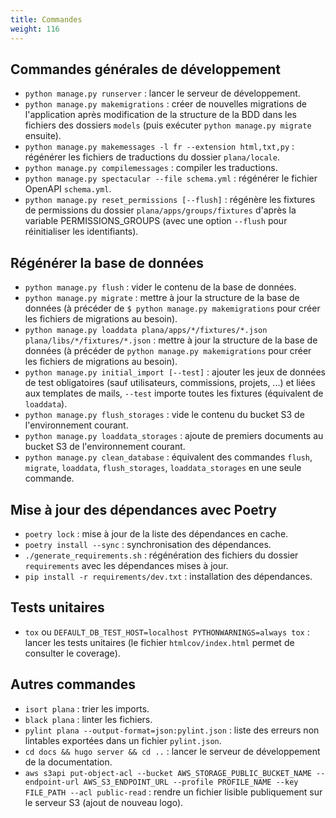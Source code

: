 ```yaml
---
title: Commandes
weight: 116
---
```


## Commandes générales de développement

- `python manage.py runserver` : lancer le serveur de développement.
- `python manage.py makemigrations` : créer de nouvelles migrations de l'application après modification de la structure de la BDD dans les fichiers des dossiers `models` (puis exécuter `python manage.py migrate` ensuite).
- `python manage.py makemessages -l fr --extension html,txt,py` : régénérer les fichiers de traductions du dossier `plana/locale`.
- `python manage.py compilemessages` : compiler les traductions.
- `python manage.py spectacular --file schema.yml` : régénérer le fichier OpenAPI `schema.yml`.
- `python manage.py reset_permissions [--flush]` : régénère les fixtures de permissions du dossier `plana/apps/groups/fixtures` d'après la variable PERMISSIONS_GROUPS (avec une option `--flush` pour réinitialiser les identifiants).

## Régénérer la base de données

- `python manage.py flush` : vider le contenu de la base de données.
- `python manage.py migrate` : mettre à jour la structure de la base de données (à précéder de `$ python manage.py makemigrations` pour créer les fichiers de migrations au besoin).
- `python manage.py loaddata plana/apps/*/fixtures/*.json plana/libs/*/fixtures/*.json` : mettre à jour la structure de la base de données (à précéder de `python manage.py makemigrations` pour créer les fichiers de migrations au besoin).
- `python manage.py initial_import [--test]` : ajouter les jeux de données de test obligatoires (sauf utilisateurs, commissions, projets, ...) et liées aux templates de mails, `--test` importe toutes les fixtures (équivalent de `loaddata`).
- `python manage.py flush_storages` : vide le contenu du bucket S3 de l'environnement courant.
- `python manage.py loaddata_storages` : ajoute de premiers documents au bucket S3 de l'environnement courant.
- `python manage.py clean_database` : équivalent des commandes `flush`, `migrate`, `loaddata`, `flush_storages`, `loaddata_storages` en une seule commande.

## Mise à jour des dépendances avec Poetry

- `poetry lock` : mise à jour de la liste des dépendances en cache.
- `poetry install --sync` : synchronisation des dépendances.
- `./generate_requirements.sh` : régénération des fichiers du dossier `requirements` avec les dépendances mises à jour.
- `pip install -r requirements/dev.txt` : installation des dépendances.

## Tests unitaires

- `tox` ou `DEFAULT_DB_TEST_HOST=localhost PYTHONWARNINGS=always tox` : lancer les tests unitaires (le fichier `htmlcov/index.html` permet de consulter le coverage).

## Autres commandes

- `isort plana` : trier les imports.
- `black plana` : linter les fichiers.
- `pylint plana --output-format=json:pylint.json` : liste des erreurs non lintables exportées dans un fichier `pylint.json`.
- `cd docs && hugo server && cd ..` : lancer le serveur de développement de la documentation.
- `aws s3api put-object-acl --bucket AWS_STORAGE_PUBLIC_BUCKET_NAME --endpoint-url AWS_S3_ENDPOINT_URL --profile PROFILE_NAME --key FILE_PATH --acl public-read` : rendre un fichier lisible publiquement sur le serveur S3 (ajout de nouveau logo).
